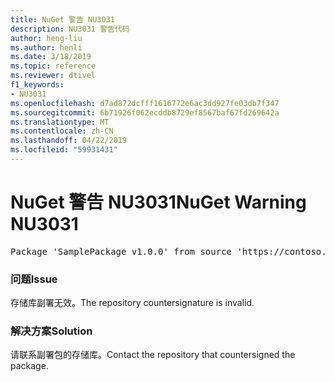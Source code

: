 ```yaml
---
title: NuGet 警告 NU3031
description: NU3031 警告代码
author: heng-liu
ms.author: henli
ms.date: 3/18/2019
ms.topic: reference
ms.reviewer: dtivel
f1_keywords:
- NU3031
ms.openlocfilehash: d7ad872dcfff1616772e6ac3dd927fe03db7f347
ms.sourcegitcommit: 6b71926f062ecddb8729ef8567baf67fd269642a
ms.translationtype: MT
ms.contentlocale: zh-CN
ms.lasthandoff: 04/22/2019
ms.locfileid: "59931431"
---
```

# <a name="nuget-warning-nu3031"></a><span data-ttu-id="ebcce-103">NuGet 警告 NU3031</span><span class="sxs-lookup"><span data-stu-id="ebcce-103">NuGet Warning NU3031</span></span>

<pre>Package 'SamplePackage v1.0.0' from source 'https://contoso.com/index.json': The repository countersignature is invalid.</pre>

### <a name="issue"></a><span data-ttu-id="ebcce-104">问题</span><span class="sxs-lookup"><span data-stu-id="ebcce-104">Issue</span></span>

<span data-ttu-id="ebcce-105">存储库副署无效。</span><span class="sxs-lookup"><span data-stu-id="ebcce-105">The repository countersignature is invalid.</span></span>


### <a name="solution"></a><span data-ttu-id="ebcce-106">解决方案</span><span class="sxs-lookup"><span data-stu-id="ebcce-106">Solution</span></span>

<span data-ttu-id="ebcce-107">请联系副署包的存储库。</span><span class="sxs-lookup"><span data-stu-id="ebcce-107">Contact the repository that countersigned the package.</span></span> 